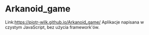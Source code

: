 # Arkanoid_game

Link:https://piotr-wilk.github.io/Arkanoid_game/
Aplikacje napisana w czystym JavaScript, bez użycia framework'ów.
